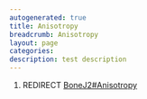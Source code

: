 ```yaml
---
autogenerated: true
title: Anisotropy
breadcrumb: Anisotropy
layout: page
categories: 
description: test description
---
```


1.  REDIRECT [BoneJ2\#Anisotropy](BoneJ2#Anisotropy )
